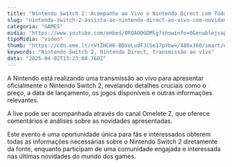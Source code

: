 ```yaml
---
title: "Nintendo Switch 2: Acompanhe ao Vivo o Nintendo Direct com Todas as Novidades do Console"
slug: "nintendo-switch-2-assista-ao-nintendo-direct-ao-vivo-com-novidades-do-console"
categoria: "GAMES"
midia: "https://www.youtube.com/embed/0RQAOQGDMlg?showinfo=0&enablejsapi=1"
tipoMidia: "video"
thumb: "https://cdn.ome.lt/rVtZHCH6-BDVeLudFJCGe17pYbw=/480x360/smart/extras/conteudos/01_r0X2Zx0.jpg"
keywords: "Nintendo Switch 2, Nintendo Direct, transmissão ao vivo"
data: "2025-04-02T13:23:08.760Z"
---
```


A Nintendo está realizando uma transmissão ao vivo para apresentar oficialmente o Nintendo Switch 2, revelando detalhes cruciais como o preço, a data de lançamento, os jogos disponíveis e outras informações relevantes. 

A live pode ser acompanhada através do canal Omelete Z, que oferece comentários e análises sobre as novidades apresentadas. 

Este evento é uma oportunidade única para fãs e interessados obterem todas as informações necessárias sobre o Nintendo Switch 2 diretamente da fonte, enquanto participam de uma comunidade engajada e interessada nas últimas novidades do mundo dos games.